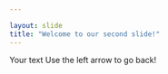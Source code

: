 ```yaml
---

layout: slide
title: "Welcome to our second slide!"
---
```


Your text
Use the left arrow to go back!
